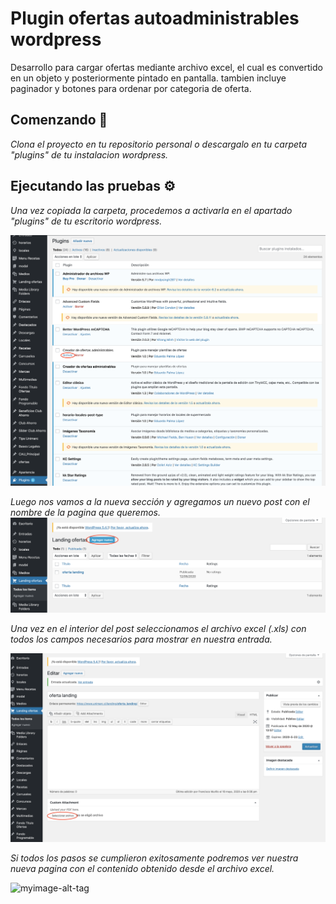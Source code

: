 # Plugin ofertas autoadministrables wordpress
Desarrollo para cargar ofertas mediante archivo excel, el cual es convertido en un objeto y posteriormente pintado en pantalla. tambien incluye paginador y botones para ordenar por categoria de oferta.

## Comenzando 🚀

_Clona el proyecto en tu repositorio personal o descargalo en tu carpeta "plugins" de tu instalacion wordpress._

## Ejecutando las pruebas ⚙️

_Una vez copiada la carpeta, procedemos a activarla en el apartado "plugins" de tu escritorio wordpress._

![myimage-alt-tag](https://raw.githubusercontent.com/autvincere/plugin-ofertas-autoadministrables-wordpress/master/images/uno.png)


_Luego nos vamos a la nueva sección y agregamos un nuevo post con el nombre de la pagina que queremos._
![myimage-alt-tag](https://raw.githubusercontent.com/autvincere/plugin-ofertas-autoadministrables-wordpress/master/images/dos.png)

_Una vez en el interior del post seleccionamos el archivo excel (.xls) con todos los campos necesarios para mostrar en nuestra entrada._

![myimage-alt-tag](https://raw.githubusercontent.com/autvincere/plugin-ofertas-autoadministrables-wordpress/master/images/tres.png)

_Si todos los pasos se cumplieron exitosamente podremos ver nuestra nueva pagina con el contenido obtenido desde el archivo excel._

![myimage-alt-tag](https://raw.githubusercontent.com/autvincere/plugin-ofertas-autoadministrables-wordpress/master/images/cuatro.png)